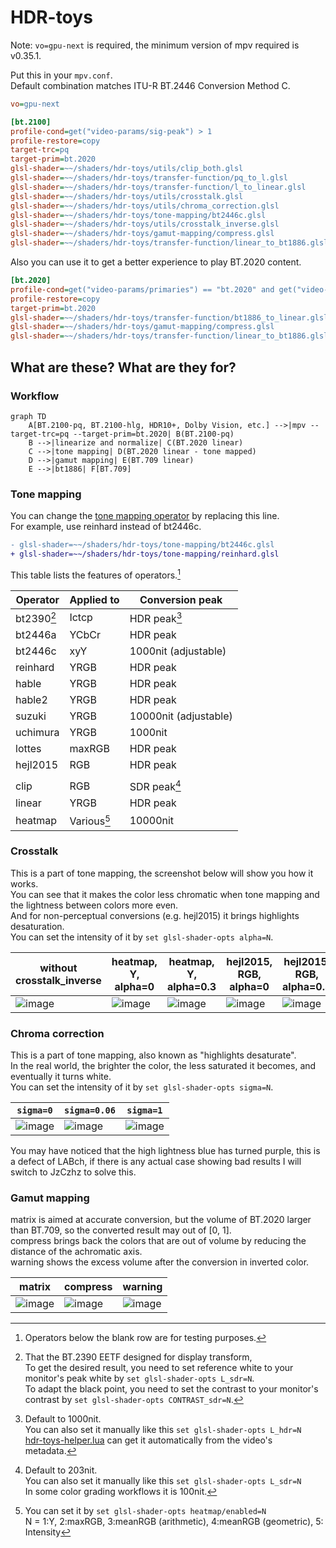# HDR-toys

Note: `vo=gpu-next` is required, the minimum version of mpv required is v0.35.1.

Put this in your `mpv.conf`.  
Default combination matches ITU-R BT.2446 Conversion Method C.

```ini
vo=gpu-next

[bt.2100]
profile-cond=get("video-params/sig-peak") > 1
profile-restore=copy
target-trc=pq
target-prim=bt.2020
glsl-shader=~~/shaders/hdr-toys/utils/clip_both.glsl
glsl-shader=~~/shaders/hdr-toys/transfer-function/pq_to_l.glsl
glsl-shader=~~/shaders/hdr-toys/transfer-function/l_to_linear.glsl
glsl-shader=~~/shaders/hdr-toys/utils/crosstalk.glsl
glsl-shader=~~/shaders/hdr-toys/utils/chroma_correction.glsl
glsl-shader=~~/shaders/hdr-toys/tone-mapping/bt2446c.glsl
glsl-shader=~~/shaders/hdr-toys/utils/crosstalk_inverse.glsl
glsl-shader=~~/shaders/hdr-toys/gamut-mapping/compress.glsl
glsl-shader=~~/shaders/hdr-toys/transfer-function/linear_to_bt1886.glsl
```

Also you can use it to get a better experience to play BT.2020 content.

```ini
[bt.2020]
profile-cond=get("video-params/primaries") == "bt.2020" and get("video-params/sig-peak") == 1
profile-restore=copy
target-prim=bt.2020
glsl-shader=~~/shaders/hdr-toys/transfer-function/bt1886_to_linear.glsl
glsl-shader=~~/shaders/hdr-toys/gamut-mapping/compress.glsl
glsl-shader=~~/shaders/hdr-toys/transfer-function/linear_to_bt1886.glsl
```

## What are these? What are they for?

### Workflow

```mermaid
graph TD
    A[BT.2100-pq, BT.2100-hlg, HDR10+, Dolby Vision, etc.] -->|mpv --target-trc=pq --target-prim=bt.2020| B(BT.2100-pq)
    B -->|linearize and normalize| C(BT.2020 linear)
    C -->|tone mapping| D(BT.2020 linear - tone mapped)
    D -->|gamut mapping| E(BT.709 linear)
    E -->|bt1886| F[BT.709]
```

### Tone mapping

You can change the [tone mapping operator](https://github.com/Natural-Harmonia-Gropius/mpv_config/tree/main/portable_config/shaders/hdr-toys/tone-mapping) by replacing this line.  
For example, use reinhard instead of bt2446c.

```diff
- glsl-shader=~~/shaders/hdr-toys/tone-mapping/bt2446c.glsl
+ glsl-shader=~~/shaders/hdr-toys/tone-mapping/reinhard.glsl
```

This table lists the features of operators.[^1]

| Operator   | Applied to  | Conversion peak       |
| ---------- | ----------- | --------------------- |
| bt2390[^5] | Ictcp       | HDR peak[^2]          |
| bt2446a    | YCbCr       | HDR peak              |
| bt2446c    | xyY         | 1000nit (adjustable)  |
| reinhard   | YRGB        | HDR peak              |
| hable      | YRGB        | HDR peak              |
| hable2     | YRGB        | HDR peak              |
| suzuki     | YRGB        | 10000nit (adjustable) |
| uchimura   | YRGB        | 1000nit               |
| lottes     | maxRGB      | HDR peak              |
| hejl2015   | RGB         | HDR peak              |
|            |             |                       |
| clip       | RGB         | SDR peak[^3]          |
| linear     | YRGB        | HDR peak              |
| heatmap    | Various[^4] | 10000nit              |

[^1]: Operators below the blank row are for testing purposes.
[^2]:
    Default to 1000nit.  
    You can also set it manually like this `set glsl-shader-opts L_hdr=N`  
    [hdr-toys-helper.lua](https://github.com/Natural-Harmonia-Gropius/mpv_config/blob/main/portable_config/scripts/hdr-toys-helper.lua) can get it automatically from the video's metadata.

[^3]:
    Default to 203nit.  
    You can also set it manually like this `set glsl-shader-opts L_sdr=N`  
    In some color grading workflows it is 100nit.

[^4]:
    You can set it by `set glsl-shader-opts heatmap/enabled=N`  
    N = 1:Y, 2:maxRGB, 3:meanRGB (arithmetic), 4:meanRGB (geometric), 5: Intensity

[^5]:
    That the BT.2390 EETF designed for display transform,  
    To get the desired result, you need to set reference white to your monitor's peak white by `set glsl-shader-opts L_sdr=N`.  
    To adapt the black point, you need to set the contrast to your monitor's contrast by `set glsl-shader-opts CONTRAST_sdr=N`.

### Crosstalk

This is a part of tone mapping, the screenshot below will show you how it works.  
You can see that it makes the color less chromatic when tone mapping and the lightness between colors more even.  
And for non-perceptual conversions (e.g. hejl2015) it brings highlights desaturation.  
You can set the intensity of it by `set glsl-shader-opts alpha=N`.

| without crosstalk_inverse                                                                                       | heatmap, Y, alpha=0                                                                                             | heatmap, Y, alpha=0.3                                                                                           | hejl2015, RGB, alpha=0                                                                                          | hejl2015, RGB, alpha=0.3                                                                                        |
| --------------------------------------------------------------------------------------------------------------- | --------------------------------------------------------------------------------------------------------------- | --------------------------------------------------------------------------------------------------------------- | --------------------------------------------------------------------------------------------------------------- | --------------------------------------------------------------------------------------------------------------- |
| ![image](https://user-images.githubusercontent.com/50797982/213441412-7f43f19c-afc3-4b31-8b5c-55c1ac064ff7.png) | ![image](https://user-images.githubusercontent.com/50797982/213441611-fd6e6afa-e39b-4a44-82da-45a667dfe88a.png) | ![image](https://user-images.githubusercontent.com/50797982/213441631-3f87b965-8206-4e91-a8dd-d867c07cbf0d.png) | ![image](https://user-images.githubusercontent.com/50797982/213442007-411fd942-c930-4629-8dc1-88da8705639e.png) | ![image](https://user-images.githubusercontent.com/50797982/213442036-45e0a832-7d14-40f5-b4ca-1320ad59358d.png) |

### Chroma correction

This is a part of tone mapping, also known as "highlights desaturate".  
In the real world, the brighter the color, the less saturated it becomes, and eventually it turns white.  
You can set the intensity of it by `set glsl-shader-opts sigma=N`.

| `sigma=0`                                                                                                       | `sigma=0.06`                                                                                                    | `sigma=1`                                                                                                       |
| --------------------------------------------------------------------------------------------------------------- | --------------------------------------------------------------------------------------------------------------- | --------------------------------------------------------------------------------------------------------------- |
| ![image](https://user-images.githubusercontent.com/50797982/213429953-414bf782-02a4-49db-9637-b985fd47d43b.png) | ![image](https://user-images.githubusercontent.com/50797982/213437593-c7e2c38d-0350-4558-90d0-f0eeee798f43.png) | ![image](https://user-images.githubusercontent.com/50797982/213430036-6371574c-6989-4a7d-a711-e9c835e9071a.png) |

You may have noticed that the high lightness blue has turned purple, this is a defect of LABch, if there is any actual case showing bad results I will switch to JzCzhz to solve this.

### Gamut mapping

matrix is aimed at accurate conversion, but the volume of BT.2020 larger than BT.709, so the converted result may out of [0, 1].  
compress brings back the colors that are out of volume by reducing the distance of the achromatic axis.  
warning shows the excess volume after the conversion in inverted color.

| matrix                                                                                                          | compress                                                                                                        | warning                                                                                                         |
| --------------------------------------------------------------------------------------------------------------- | --------------------------------------------------------------------------------------------------------------- | --------------------------------------------------------------------------------------------------------------- |
| ![image](https://user-images.githubusercontent.com/50797982/213413557-1769ffb3-3b1c-4cc9-9645-5296ca4a3c48.png) | ![image](https://user-images.githubusercontent.com/50797982/213413438-06c20760-dac7-4399-86d4-0bea861d96c2.png) | ![image](https://user-images.githubusercontent.com/50797982/213413809-5e40d3c2-b2d4-4b9d-bb40-44069818286f.png) |
